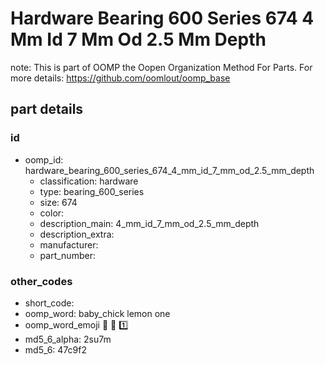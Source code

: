 # Hardware Bearing 600 Series 674 4 Mm Id 7 Mm Od 2.5 Mm Depth  

note: This is part of OOMP the Oopen Organization Method For Parts. For more details: https://github.com/oomlout/oomp_base

##  part details





### id
* oomp_id: hardware_bearing_600_series_674_4_mm_id_7_mm_od_2.5_mm_depth
  * classification: hardware
  * type: bearing_600_series
  * size: 674
  * color: 
  * description_main: 4_mm_id_7_mm_od_2.5_mm_depth
  * description_extra: 
  * manufacturer: 
  * part_number: 

### other_codes
* short_code: 
* oomp_word: baby_chick lemon one
* oomp_word_emoji :baby_chick: :lemon: :one:
* md5_6_alpha: 2su7m
* md5_6: 47c9f2